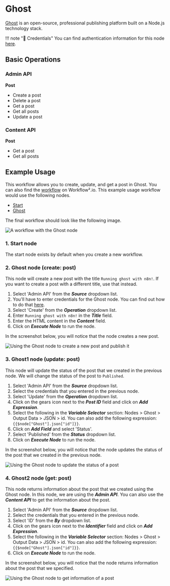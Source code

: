 # Ghost

[Ghost](https://www.ghost.org/) is an open-source, professional publishing platform built on a Node.js technology stack.

!!! note "🔑 Credentials"
    You can find authentication information for this node [here](/workflow/integrations/credentials/ghost/).


## Basic Operations

### Admin API

**Post**
- Create a post
- Delete a post
- Get a post
- Get all posts
- Update a post


### Content API

**Post**
- Get a post
- Get all posts


## Example Usage

This workflow allows you to create, update, and get a post in Ghost. You can also find the [workflow](https://n8n.io/workflows/825) on Workflow².io. This example usage workflow would use the following nodes.
- [Start](/workflow/integrations/core-nodes/workflow-nodes-base.start/)
- [Ghost]()

The final workflow should look like the following image.

![A workflow with the Ghost node](/_images/integrations/nodes/ghost/workflow.png)

### 1. Start node

The start node exists by default when you create a new workflow.

### 2. Ghost node (create: post)

This node will create a new post with the title `Running ghost with n8n!`. If you want to create a post with a different title, use that instead.

1. Select 'Admin API' from the ***Source*** dropdown list.
2. You'll have to enter credentials for the Ghost node. You can find out how to do that [here](/workflow/integrations/credentials/ghost/).
3. Select 'Create' from the ***Operation*** dropdown list.
4. Enter `Running ghost with n8n!` in the ***Title*** field.
5. Enter the HTML content in the ***Content*** field.
6. Click on ***Execute Node*** to run the node.

In the screenshot below, you will notice that the node creates a new post.

![Using the Ghost node to create a new post and publish it](/_images/integrations/nodes/ghost/ghost_node.png)

### 3. Ghost1 node (update: post)

This node will update the status of the post that we created in the previous node. We will change the status of the post to `Published`.

1. Select 'Admin API' from the ***Source*** dropdown list.
2. Select the credentials that you entered in the previous node.
2. Select 'Update' from the ***Operation*** dropdown list.
3. Click on the gears icon next to the ***Post ID*** field and click on ***Add Expression***.
4. Select the following in the ***Variable Selector*** section: Nodes > Ghost > Output Data > JSON > id. You can also add the following expression: `{{$node["Ghost"].json["id"]}}`.
5. Click on ***Add Field*** and select 'Status'.
6. Select 'Published' from the ***Status*** dropdown list.
7. Click on ***Execute Node*** to run the node.


In the screenshot below, you will notice that the node updates the status of the post that we created in the previous node.

![Using the Ghost node to update the status of a post](/_images/integrations/nodes/ghost/ghost1_node.png)

### 4. Ghost2 node (get: post)

This node returns information about the post that we created using the Ghost node. In this node, we are using the ***Admin API***. You can also use the ***Content API*** to get the information about the post.

1. Select 'Admin API' from the ***Source*** dropdown list.
2. Select the credentials that you entered in the previous node.
3. Select 'ID' from the ***By*** dropdown list.
4. Click on the gears icon next to the ***Identifier*** field and click on ***Add Expression***.
5. Select the following in the ***Variable Selector*** section: Nodes > Ghost > Output Data > JSON > id. You can also add the following expression: `{{$node["Ghost"].json["id"]}}`.
6. Click on ***Execute Node*** to run the node.


In the screenshot below, you will notice that the node returns information about the post that we specified.

![Using the Ghost node to get information of a post](/_images/integrations/nodes/ghost/ghost2_node.png)
